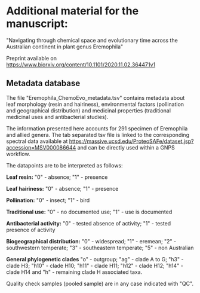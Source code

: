 # Additional material for the manuscript: 
"Navigating through chemical space and evolutionary time across the Australian continent in plant genus Eremophila"

Preprint available on https://www.biorxiv.org/content/10.1101/2020.11.02.364471v1

## Metadata database

The file "Eremophila_ChemoEvo_metadata.tsv" contains metadata about leaf morphology (resin and hairiness), environmental factors (pollination and geographical distribution) and medicinal properties (traditional medicinal uses and antibacterial studies).

The information presented here accounts for 291 specimen of Eremophila and allied genera. The tab separated tsv file is linked to the corresponding spectral data available at https://massive.ucsd.edu/ProteoSAFe/dataset.jsp?accession=MSV000086644 and can be directly used within a GNPS workflow.

The datapoints are to be interpreted as follows:

**Leaf resin:** "0" - absence; "1" - presence

**Leaf hairiness:** "0" - absence; "1" - presence

**Pollination:** "0" - insect; "1" - bird

**Traditional use:** "0" - no documented use; "1" - use is documented

**Antibacterial activity:** "0" - tested absence of activity; "1" - tested presence of activity

**Biogeographical distribution:** "0" - widespread; "1" - eremean; "2" - southwestern temperate; "3" - southeastern temperate; "5" - non Australian

**General phylogenetic clades** "o" - outgroup; "ag" - clade A to G; "h3" - clade H3; "h10" - clade H10; "h11" - clade H11; "h12" - clade H12; "h14" - clade H14 and "h" - remaining clade H associated taxa.

Quality check samples (pooled sample) are in any case indicated with "QC".

